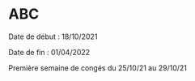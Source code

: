 # ABC

Date de début : 18/10/2021

 Date de fin : 01/04/2022

 Première semaine de congés du 25/10/21 au 29/10/21